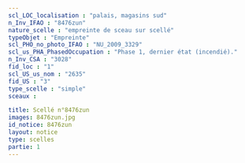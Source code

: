 ```yaml
---
scl_LOC_localisation : "palais, magasins sud"
n_Inv_IFAO : "8476zun"
nature_scelle : "empreinte de sceau sur scellé"
typeObjet : "Empreinte"
scl_PHO_no_photo_IFAO : "NU_2009_3329"
scl_us_PHA_PhasedOccupation : "Phase 1, dernier état (incendié)."
n_Inv_CSA : "3028"
fid_loc : "1"
scl_US_us_nom : "2635"
fid_US : "3"
type_scelle : "simple"
sceaux :

title: Scellé n°8476zun
images: 8476zun.jpg
id_notice: 8476zun
layout: notice
type: scelles
partie: 1
---
```

